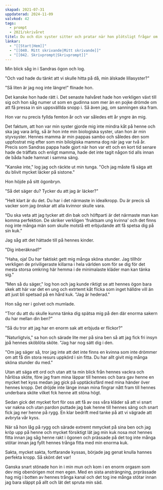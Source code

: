 ```yaml
---
skapad: 2021-07-31
uppdaterad: 2024-11-09
valvkod: 42
tags:
  - prompt
  - 2021/skrivåret
titel: Du och din syster sitter och pratar när hon plötsligt frågar om ni inte kunde hitta på något roligt tillsamman
länkar:
  - "[[Start|Hem]]"
  - "[[040. Mitt skrivande|Mitt skrivande]]"
  - "[[042. Skrivprompt|Skrivprompt]]"
---
```

Min blick såg in i Sandras ögon och log.

"Och vad hade du tänkt att vi skulle hitta på då, min älskade lillasyster?"

"Så liten är jag nog inte längre!" flinade hon.

Det kanske hon hade rätt i. Det senaste halvåret hade hon verkligen växt till sig och hon såg numer ut som en gudinna som mer än en pojke drömde om att få pressa in sin uppsvälllda snopp i. Så även jag, om sanningen ska fram.

Hon var nu precis fyllda femton år och var således ett år yngre än mig. 

Det faktum, att hon var min syster gjorde mig inte mindra kåt på henne och ska jag vara ärlig, så är hon inte min biologiska syster, utan hon är min styvsyster. Hennes mamma är min pappas sambo och således den som uppfostrat mig efter som min bilolgiska mamma dog när jag var två år. Precis som Sandras pappa hade gjort när hon var ett och en kort tid senare hade de träffats och enligt mamma, hade det inte tagit någon tid alls innan de båda hade hamnat i samma säng.

"Kanske inte," log jag och räckte ut min tunga. "Och jag måste få säga att du blivit mycket läcker på sistone."

Hon höjde på sitt ögonbryn.

"Så det säger du? Tycker du att jag är läcker?" 

"Helt klart är du det. Du har i det närmaste in idealkropp. Du är precis så vacker som jag önskar att alla kvinnor skulle vara.

"Du ska veta att jag tycker att din bak och höftparti är det närmaste man kan komma perfektion. De skriker verkligen 'fruktsam ung kvinna' och det finns nog inte många män som skulle motstå ett erbjudande att få spetsa dig på sin kuk."

Jag såg att det hättade till på hennes kinder.

"Dig inberäknad?"

"Haha, oja! Du har faktiskt gett mig många sköna stunder. Jag tillhör verkligen de priviligeraste killarna i hela världen som för se dig för det mesta storsa omkring här hemma i de minimalaste kläder man kan tänka sig."

"Men så du säger," log hon och jag kunde riktigt se att hennes ögon bara skek att här var det en ung och extrtemt kåt flicka som inget hälldre vill än att just bli spetsad på en hård kuk. "Jag är hederad."

Hon såg ner i golvet och mumlade.

"Tror du att du skulle kunna tänka dig spätsa mig på den där enorma sakern du har mellan din ben?"

"Så du tror att jag har en enorm sak att erbjuda er flickor?"

"Naturligtvis," sa hon och särade lite mer på sina ben så att jag fick fri insyn jpå hennes sköblöta sköte. "Jag har nog sätt dig i den.

"Om jag säger så, tror jag inte att det inte finns en kvinna som inte drömmer om att få din stora resurs uppkörd i sin fitta. Du har allt givit mig många sköna stunder du med."

Utan att säga ett ord och utan att ta min blick från hennes vackra och hårlösa sköte, före jag fram mina läppar till hennes och bara gav henne en mycket het kyss medan jag gick på upptäcksfärd med mina händer över hennes kropp. Det dröjde inte länge innan mina fingrar nått fram till hennes underbara sköte vilket fck henne att stöna högt.

Sedan gick det mycket fort för oss att få av oss våra kläder så att vi snart var nakna och utan pardon puttade jag bak henne till hennes säng och snart fick jag ner henne på rygg. En klar bedrift med tanke på att vi vägrade att avbryta vår kyss.

När så hon låg på rygg och särade extremt mmycket på sina ben och jag kröp upp på henne och mycket försiktigt lät jag min kuk nosa mot hennes fitta innan jag såg henne rakt i ögonen och prässade på det tog inte många stötar innan jag fyllt hennes trånga fitta med min enorma kuk.

Sakta, mycket sakta, fortfarande kyssas,  började jag genat knulla hannes perfekta kropp. Så skönt det var!

Ganska snart stönade hon in i min mun och kom i en enorm orgasm som dev mig obenörigen mot men egen. Med en sista ansträngning, prprässade hag mig i botten av hennes trånga kanal och det tog ine många stötar innan jag bara släppt på allt och lät det spruta min säd.